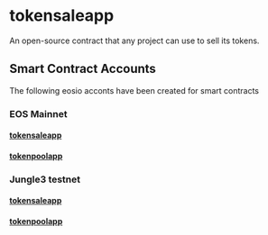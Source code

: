 # tokensaleapp
An open-source contract that any project can use to sell its tokens.


## Smart Contract Accounts 

The following eosio acconts have been created for smart contracts

### EOS Mainnet

#### [tokensaleapp](https://bloks.io/account/tokensaleapp)
#### [tokenpoolapp](https://bloks.io/account/tokensaleapp)

### Jungle3 testnet 

#### [tokensaleapp](https://jungle3.bloks.io/account/tokensaleapp)
#### [tokenpoolapp](https://jungle3.bloks.io/bloks.io/account/tokensaleapp)
